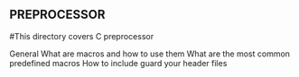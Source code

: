 ## PREPROCESSOR

#This directory covers C preprocessor

General
What are macros and how to use them
What are the most common predefined macros
How to include guard your header files

